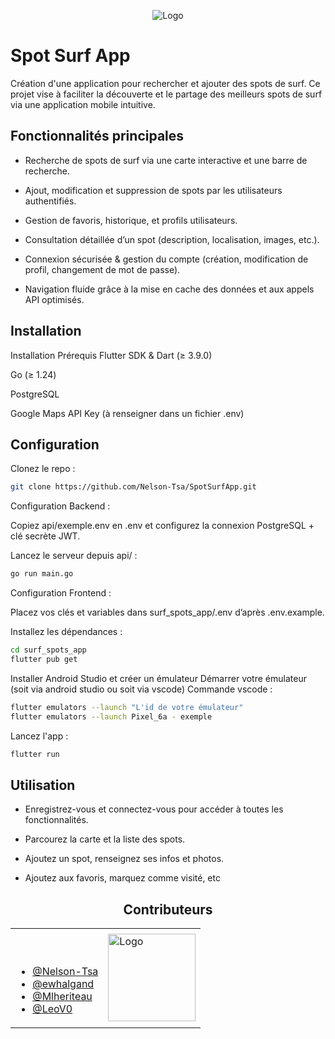 <p align="center">
  <img src="https://res.cloudinary.com/dxewdbsyg/image/upload/v1757580779/vague_1_qolgvu.png" alt="Logo" />
</p>

# Spot Surf App

Création d'une application pour rechercher et ajouter des spots de surf. Ce projet vise à faciliter la découverte et le partage des meilleurs spots de surf via une application mobile intuitive.




## Fonctionnalités principales

- Recherche de spots de surf via une carte interactive et une barre de recherche.

- Ajout, modification et suppression de spots par les utilisateurs authentifiés.

- Gestion de favoris, historique, et profils utilisateurs.

- Consultation détaillée d’un spot (description, localisation, images, etc.).

- Connexion sécurisée & gestion du compte (création, modification de profil, changement de mot de passe).

- Navigation fluide grâce à la mise en cache des données et aux appels API optimisés.




## Installation

Installation
Prérequis
Flutter SDK & Dart (≥ 3.9.0)

Go (≥ 1.24)

PostgreSQL

Google Maps API Key (à renseigner dans un fichier .env)

## Configuration

Clonez le repo :

```bash
git clone https://github.com/Nelson-Tsa/SpotSurfApp.git
```

Configuration Backend :

Copiez api/exemple.env en .env et configurez la connexion PostgreSQL + clé secrète JWT.

Lancez le serveur depuis api/ :

```bash
go run main.go
```
Configuration Frontend :

Placez vos clés et variables dans surf_spots_app/.env d’après .env.example.

Installez les dépendances :

```bash
cd surf_spots_app
flutter pub get
```

Installer Android Studio et créer un émulateur
Démarrer votre émulateur (soit via android studio ou soit via vscode)
Commande vscode : 

```bash
flutter emulators --launch "L'id de votre émulateur"
flutter emulators --launch Pixel_6a - exemple
```

Lancez l'app :

```bash
flutter run
```
    
## Utilisation

- Enregistrez-vous et connectez-vous pour accéder à toutes les fonctionnalités.

- Parcourez la carte et la liste des spots.

- Ajoutez un spot, renseignez ses infos et photos.

- Ajoutez aux favoris, marquez comme visité, etc



<h2 align="center"><b>Contributeurs</b></h2>

<table align="center">
<tr>
<td valign="top">
  
<ul>
<br>
  <br>
  <li><a href="https://github.com/Nelson-Tsa">@Nelson-Tsa</a></li>
  <li><a href="https://github.com/ewhalgand">@ewhalgand</a></li>
  <li><a href="https://github.com/Mlheriteau">@Mlheriteau</a></li>
  <li><a href="https://github.com/LeoV0">@LeoV0</a></li>
</ul>
</td>
<td>
  <img src="https://res.cloudinary.com/dxewdbsyg/image/upload/v1757581132/SurfPlancheGOOD_1_e3y2sh.png" alt="Logo" width="140"/>
</td>
</tr>
</table>




